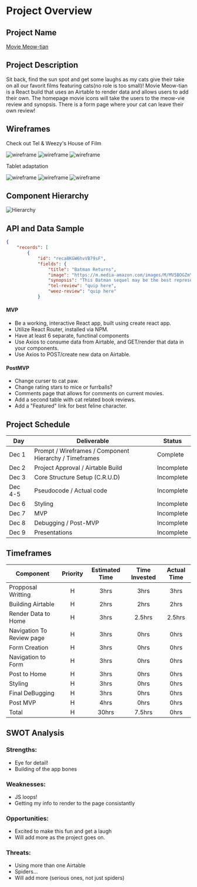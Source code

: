 # Project Overview

## Project Name

[Movie Meow-tian](https://github.com/KaleChip24/it-happened)

## Project Description

Sit back, find the sun spot and get some laughs as my cats give their take on all our favorit films featuring cats(no role is too small)! Movie Meow-tian is a React build that uses an Airtable to render data and allows users to add their own. The homepage movie icons will take the users to the meow-vie review and synopsis. There is a form page where your cat can leave their own review! 

## Wireframes

Check out Tel & Weezy's House of Film 

![wireframe](https://res.cloudinary.com/dv2buktns/image/upload/v1638461803/Screen_Shot_2021-12-02_at_11.15.51_c0rsph.png)
![wireframe](https://res.cloudinary.com/dv2buktns/image/upload/v1638461815/Screen_Shot_2021-12-02_at_11.16.04_zylg7w.png)
![wireframe](https://res.cloudinary.com/dv2buktns/image/upload/v1638461822/Screen_Shot_2021-12-02_at_11.16.10_orbwsr.png)


Tablet adaptation 

![wireframe](https://res.cloudinary.com/dv2buktns/image/upload/v1638461888/Screen_Shot_2021-12-02_at_11.17.25_i4zzbo.png)
![wireframe](https://res.cloudinary.com/dv2buktns/image/upload/v1638461892/Screen_Shot_2021-12-02_at_11.17.33_y9ff3h.png)
![wireframe](https://res.cloudinary.com/dv2buktns/image/upload/v1638461897/Screen_Shot_2021-12-02_at_11.17.57_vmhcul.png)

## Component Hierarchy

![Hierarchy](https://res.cloudinary.com/dv2buktns/image/upload/v1638462267/Screen_Shot_2021-12-02_at_11.24.06_y83jg5.png)
## API and Data Sample

```json
{
    "records": [
        {
            "id": "reca8KGW6hvVB79sF",
            "fields": {
                "title": "Batman Returns",
                "image": "https://m.media-amazon.com/images/M/MV5BOGZmYzVkMmItM2NiOS00MDI3LWI4ZWQtMTg0YWZkODRkMmViXkEyXkFqcGdeQXVyODY0NzcxNw@@._V1_.jpg",
                "synopsis": "This Batman sequel may be the best representation of Catwoman on the big screen (fight us on that, if you must!). Selina Kyle is the ultimate butt-kic...",
                "tel-review": "quip here",
                "weez-review": "quip here"
            } 
``` 

#### MVP 

- Be a working, interactive React app, built using create react app.
- Utilize React Router, installed via NPM.
- Have at least 6 separate, functinal components
- Use Axios to consume data from Airtable, and GET/render that data in your components.
- Use Axios to POST/create new data on Airtable.

#### PostMVP  

- Change curser to cat paw.
- Change rating stars to mice or furrballs?
- Comments page that allows for comments on current movies.
- Add a second table with cat related book reviews.
- Add a "Featured" link for best feline character.

## Project Schedule

|  Day | Deliverable | Status
|---|---| ---|
|Dec 1| Prompt / Wireframes / Component Hierarchy / Timeframes | Complete
|Dec 2| Project Approval / Airtable Build | Incomplete
|Dec 3| Core Structure Setup (C.R.U.D) | Incomplete
|Dec 4-5| Pseudocode / Actual code | Incomplete
|Dec 6| Styling | Incomplete
|Dec 7| MVP | Incomplete
|Dec 8| Debugging / Post-MVP | Incomplete
|Dec 9| Presentations | Incomplete

## Timeframes


| Component | Priority | Estimated Time | Time Invested | Actual Time |
| --- | :---: |  :---: | :---: | :---: |
| Propposal Writting | H | 3hrs| 3hrs | 3hrs |
| Building Airtable | H | 2hrs| 2hrs | 2hrs |
| Render Data to Home | H | 3hrs| 2.5hrs | 2.5hrs |
| Navigation To Review page | H | 3hrs| 0hrs | 0hrs |
| Form Creation | H | 3hrs| 0hrs | 0hrs |
| Navigation to Form | H | 3hrs| 0hrs | 0hrs |
| Post to Home | H | 3hrs| 0hrs | 0hrs |
| Styling | H | 3hrs| 0hrs | 0hrs |
| Final DeBugging | H | 3hrs| 0hrs | 0hrs |
| Post MVP| H | 4hrs| 0hrs | 0hrs |
| Total | H | 30hrs| 7.5hrs | 0hrs |

## SWOT Analysis

### Strengths:
- Eye for detail! 
- Building of the app bones

### Weaknesses:
- JS loops! 
- Getting my info to render to the page consistantly

### Opportunities:
- Excited to make this fun and get a laugh
- Will add more as the project goes on.

### Threats:
- Using more than one Airtable
- Spiders...
- Will add more (serious ones, not just spiders)